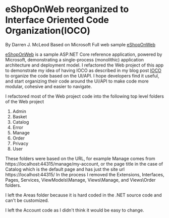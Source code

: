 # eShopOnWeb reorganized to Interface Oriented Code Organization(IOCO)
By Darren J. McLeod
Based on Microsoft Full web sample [eShopOnWeb](https://github.com/dotnet-architecture/eShopOnWeb)

[eShopOnWeb](https://github.com/dotnet-architecture/eShopOnWeb) is a sample ASP.NET Core reference application, powered by Microsoft, demonstrating a single-process (monolithic) application architecture and deployment model.
I refactored the Web project of this app to demonstrate my idea of having IOCO as described in my blog post [IOCO](https://www.darrenmcleod.com/2022/03/interface-oriented-code-organizationioco.html) to organize the code based on the UI/API.
I hope developers find it useful, and start organizing their code around the UI/API to make code more modular, cohesive and easier to navigate.

I refactored most of the Web project code into the following top level folders of the Web project
1. Admin
2. Basket
3. Catalog
4. Error
5. Manage
6. Order
7. Privacy
8. User

These folders were based on the URL, for example Manage comes from https://localhost:44315/manage/my-account, or the page title in the case of Catalog which is the default page and has just the site url https://localhost:44315/
In the process I removed the Extensions, Interfaces, Pages, Services, ViewModels\Manage, Views\Manage, and Views\Order folders. 

I left the Areas folder because it is hard coded in the .NET source code and can't be customized.

I left the Account code as I didn't think it would be easy to change.
